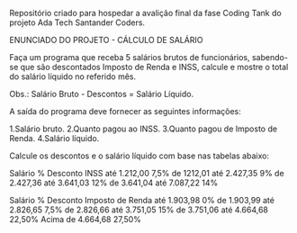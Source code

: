 Repositório criado para hospedar a avalição final da fase Coding Tank do projeto Ada Tech Santander Coders.

ENUNCIADO DO PROJETO - CÁLCULO DE SALÁRIO

Faça um programa que receba 5 salários brutos de funcionários, sabendo-se que são descontados Imposto de Renda e INSS,
calcule e mostre o total do salário líquido no referido mês.

Obs.: Salário Bruto - Descontos = Salário Líquido.

A saída do programa deve fornecer as seguintes informações:

1.Salário bruto.
2.Quanto pagou ao INSS.
3.Quanto pagou de Imposto de Renda.
4.Salário líquido.

Calcule os descontos e o salário líquido com base nas tabelas abaixo:

Salário	% Desconto INSS
até 1.212,00	           7,5%
de 1212,01 até 2.427,35	     9%
de 2.427,36 até 3.641,03	12%
de 3.641,04 até 7.087,22	14%

Salário	% Desconto Imposto de Renda
até 1.903,98	               0%
de 1.903,99 até 2.826,65	 7,5%
de 2.826,66 até 3.751,05	  15%
de 3.751,06 até 4.664,68   22,50%
Acima de 4.664,68	       27,50%
